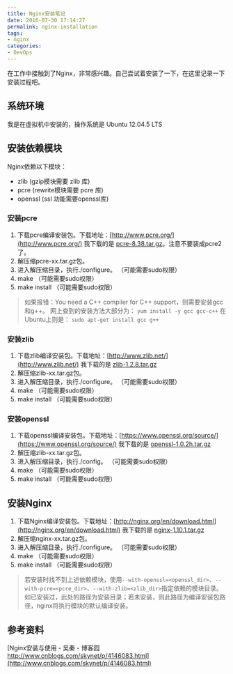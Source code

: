 ```yaml
---
title: Nginx安装笔记
date: 2016-07-30 17:14:27
permalink: nginx-installation
tags:
- nginx
categories:
- DevOps
---
```

在工作中接触到了Nginx，非常感兴趣。自己尝试着安装了一下，在这里记录一下安装过程吧。
<!--more-->
## 系统环境
我是在虚拟机中安装的，操作系统是 Ubuntu 12.04.5 LTS

## 安装依赖模块
Nginx依赖以下模块：
- zlib (gzip模块需要 zlib 库)
- pcre (rewrite模块需要 pcre 库)
- openssl (ssl 功能需要openssl库)

### 安装pcre

1. 下载pcre编译安装包。下载地址：[http://www.pcre.org/](http://www.pcre.org/)
    我下载的是 [pcre-8.38.tar.gz](ftp://ftp.csx.cam.ac.uk/pub/software/programming/pcre/pcre-8.38.tar.gz)。注意不要装成pcre2了。
2. 解压缩pcre-xx.tar.gz包。
3. 进入解压缩目录，执行./configure。 （可能需要sudo权限）
4. make （可能需要sudo权限）
5. make install （可能需要sudo权限）

> 如果报错：You need a C++ compiler for C++ support，则需要安装gcc和g++。
网上查到的安装方法大部分为：
`yum install -y gcc gcc-c++`
在Ubuntu上则是：
`sudo apt-get install gcc g++`


### 安装zlib

1. 下载zlib编译安装包。下载地址：[http://www.zlib.net/](http://www.zlib.net/)
    我下载的是 [zlib-1.2.8.tar.gz](http://zlib.net/zlib-1.2.8.tar.gz)
2. 解压缩zlib-xx.tar.gz包。
3. 进入解压缩目录，执行./configure。 （可能需要sudo权限）
4. make （可能需要sudo权限）
5. make install （可能需要sudo权限）


### 安装openssl

1. 下载openssl编译安装包。下载地址：[https://www.openssl.org/source/](https://www.openssl.org/source/)
    我下载的是 [openssl-1.0.2h.tar.gz](https://www.openssl.org/source/openssl-1.0.2h.tar.gz)
2. 解压缩zlib-xx.tar.gz包。
3. 进入解压缩目录，执行./config。 （可能需要sudo权限）
4. make （可能需要sudo权限）
5. make install （可能需要sudo权限）

## 安装Nginx

1. 下载Nginx编译安装包。下载地址：[http://nginx.org/en/download.html](http://nginx.org/en/download.html)
    我下载的是 [nginx-1.10.1.tar.gz](http://nginx.org/download/nginx-1.10.1.tar.gz)
2. 解压缩nginx-xx.tar.gz包。
3. 进入解压缩目录，执行./configure。 （可能需要sudo权限）
4. make （可能需要sudo权限）
5. make install （可能需要sudo权限）

> 若安装时找不到上述依赖模块，使用`--with-openssl=<openssl_dir>`、`--with-pcre=<pcre_dir>`、`--with-zlib=<zlib_dir>`指定依赖的模块目录。如已安装过，此处的路径为安装目录；若未安装，则此路径为编译安装包路径，nginx将执行模块的默认编译安装。

## 参考资料
[Nginx安装与使用 - 吴秦 - 博客园 http://www.cnblogs.com/skynet/p/4146083.html](http://www.cnblogs.com/skynet/p/4146083.html)
